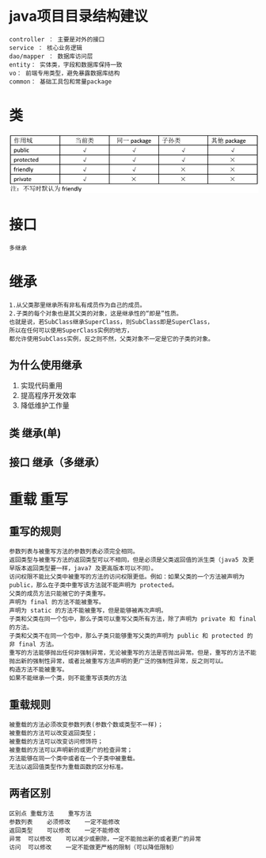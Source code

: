 # java项目目录结构建议

    controller ： 主要是对外的接口
    service ： 核心业务逻辑
    dao/mapper ： 数据库访问层
    entity： 实体类，字段和数据库保持一致
    vo： 前端专用类型，避免暴露数据库结构
    common： 基础工具包和常量package
# 类
 ![test](test.png)
# 接口 
    多继承
# 继承 
    1.从父类那里继承所有非私有成员作为自己的成员。
    2.子类的每个对象也是其父类的对象，这是继承性的“即是”性质。
    也就是说，若SubClass继承SuperClass，则SubClass即是SuperClass，
    所以在任何可以使用SuperClass实例的地方，
    都允许使用SubClass实例，反之则不然，父类对象不一定是它的子类的对象。
## 为什么使用继承

1. 实现代码重用
2. 提高程序开发效率
3. 降低维护工作量

## 类     继承(单)
## 接口   继承（多继承）

# 重载 重写
## 重写的规则
    参数列表与被重写方法的参数列表必须完全相同。
    返回类型与被重写方法的返回类型可以不相同，但是必须是父类返回值的派生类（java5 及更早版本返回类型要一样，java7 及更高版本可以不同）。
    访问权限不能比父类中被重写的方法的访问权限更低。例如：如果父类的一个方法被声明为 public，那么在子类中重写该方法就不能声明为 protected。
    父类的成员方法只能被它的子类重写。
    声明为 final 的方法不能被重写。
    声明为 static 的方法不能被重写，但是能够被再次声明。
    子类和父类在同一个包中，那么子类可以重写父类所有方法，除了声明为 private 和 final 的方法。
    子类和父类不在同一个包中，那么子类只能够重写父类的声明为 public 和 protected 的非 final 方法。
    重写的方法能够抛出任何非强制异常，无论被重写的方法是否抛出异常。但是，重写的方法不能抛出新的强制性异常，或者比被重写方法声明的更广泛的强制性异常，反之则可以。
    构造方法不能被重写。
    如果不能继承一个类，则不能重写该类的方法
## 重载规则
    被重载的方法必须改变参数列表(参数个数或类型不一样)；
    被重载的方法可以改变返回类型；
    被重载的方法可以改变访问修饰符；
    被重载的方法可以声明新的或更广的检查异常；
    方法能够在同一个类中或者在一个子类中被重载。
    无法以返回值类型作为重载函数的区分标准。
##  两者区别
    区别点	重载方法	重写方法
    参数列表	必须修改	一定不能修改
    返回类型	可以修改	一定不能修改
    异常	可以修改	可以减少或删除，一定不能抛出新的或者更广的异常
    访问	可以修改	一定不能做更严格的限制（可以降低限制）
